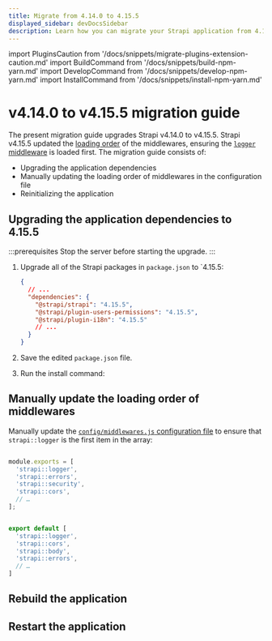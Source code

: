 ```yaml
---
title: Migrate from 4.14.0 to 4.15.5
displayed_sidebar: devDocsSidebar
description: Learn how you can migrate your Strapi application from 4.14.0 to 4.15.5.
---
```


import PluginsCaution from '/docs/snippets/migrate-plugins-extension-caution.md'
import BuildCommand from '/docs/snippets/build-npm-yarn.md'
import DevelopCommand from '/docs/snippets/develop-npm-yarn.md'
import InstallCommand from '/docs/snippets/install-npm-yarn.md'

# v4.14.0 to v4.15.5 migration guide

The present migration guide upgrades Strapi v4.14.0 to v4.15.5. Strapi v4.15.5 updated the [loading order](/dev-docs/configurations/middlewares#loading-order) of the middlewares, ensuring the [`logger` middleware](/dev-docs/configurations/middlewares#logger) is loaded first. The migration guide consists of:

- Upgrading the application dependencies
- Manually updating the loading order of middlewares in the configuration file
- Reinitializing the application

<PluginsCaution components={props.components} />


## Upgrading the application dependencies to 4.15.5

:::prerequisites
Stop the server before starting the upgrade.
:::

1. Upgrade all of the Strapi packages in `package.json` to `4.15.5:

   ```json title="path: package.json"
   {
     // ...
     "dependencies": {
       "@strapi/strapi": "4.15.5",
       "@strapi/plugin-users-permissions": "4.15.5",
       "@strapi/plugin-i18n": "4.15.5"
       // ...
     }
   }
   ```

2. Save the edited `package.json` file.

3. Run the install command:
   <InstallCommand components={props.components} />

## Manually update the loading order of middlewares

Manually update the [`config/middlewares.js` configuration file](/dev-docs/configurations/middlewares) to ensure that `strapi::logger` is the first item in the array:

<Tabs groupId="js-ts">

<TabItem value="javascript" label="JavaScript">

```js title="./config/middlewares.js" {3}

module.exports = [
  'strapi::logger',
  'strapi::errors',
  'strapi::security',
  'strapi::cors',
  // …
];
```

</TabItem>

<TabItem value="typescript" label="TypeScript">

```ts title="./config/middlewares.ts" {3}

export default [
  'strapi::logger',
  'strapi::cors',
  'strapi::body',
  'strapi::errors',
  // …
]
```

</TabItem>

</Tabs>

## Rebuild the application

<BuildCommand components={props.components} />

## Restart the application

<DevelopCommand components={props.components} />

